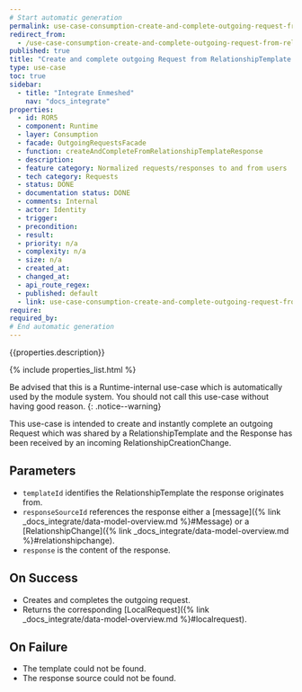 ```yaml
---
# Start automatic generation
permalink: use-case-consumption-create-and-complete-outgoing-request-from-relationshiptemplate-response
redirect_from:
  - /use-case-consumption-create-and-complete-outgoing-request-from-relationship-template-response
published: true
title: "Create and complete outgoing Request from RelationshipTemplate Response"
type: use-case
toc: true
sidebar:
  - title: "Integrate Enmeshed"
    nav: "docs_integrate"
properties:
  - id: ROR5
  - component: Runtime
  - layer: Consumption
  - facade: OutgoingRequestsFacade
  - function: createAndCompleteFromRelationshipTemplateResponse
  - description:
  - feature category: Normalized requests/responses to and from users
  - tech category: Requests
  - status: DONE
  - documentation status: DONE
  - comments: Internal
  - actor: Identity
  - trigger:
  - precondition:
  - result:
  - priority: n/a
  - complexity: n/a
  - size: n/a
  - created_at:
  - changed_at:
  - api_route_regex:
  - published: default
  - link: use-case-consumption-create-and-complete-outgoing-request-from-relationshiptemplate-response
require:
required_by:
# End automatic generation
---
```


{{properties.description}}

{% include properties_list.html %}

Be advised that this is a Runtime-internal use-case which is automatically used by the module system. You should not call this use-case without having good reason.
{: .notice--warning}

This use-case is intended to create and instantly complete an outgoing Request which was shared by a RelationshipTemplate and the Response has been received by an incoming RelationshipCreationChange.

## Parameters

- `templateId` identifies the RelationshipTemplate the response originates from.
- `responseSourceId` references the response either a [message]({% link _docs_integrate/data-model-overview.md %}#Message)
  or a [RelationshipChange]({% link _docs_integrate/data-model-overview.md %}#relationshipchange).
- `response` is the content of the response.

## On Success

- Creates and completes the outgoing request.
- Returns the corresponding [LocalRequest]({% link _docs_integrate/data-model-overview.md %}#localrequest).

## On Failure

- The template could not be found.
- The response source could not be found.
